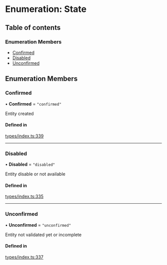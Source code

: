 # Enumeration: State

## Table of contents

### Enumeration Members

- [Confirmed](State.md#confirmed)
- [Disabled](State.md#disabled)
- [Unconfirmed](State.md#unconfirmed)

## Enumeration Members

### Confirmed

• **Confirmed** = ``"confirmed"``

Entity created

#### Defined in

[types/index.ts:339](https://github.com/nevermined-io/components-catalog/blob/296299b/lib/src/types/index.ts#L339)

___

### Disabled

• **Disabled** = ``"disabled"``

Entity disable or not available

#### Defined in

[types/index.ts:335](https://github.com/nevermined-io/components-catalog/blob/296299b/lib/src/types/index.ts#L335)

___

### Unconfirmed

• **Unconfirmed** = ``"unconfirmed"``

Entity not validated yet or incomplete

#### Defined in

[types/index.ts:337](https://github.com/nevermined-io/components-catalog/blob/296299b/lib/src/types/index.ts#L337)
